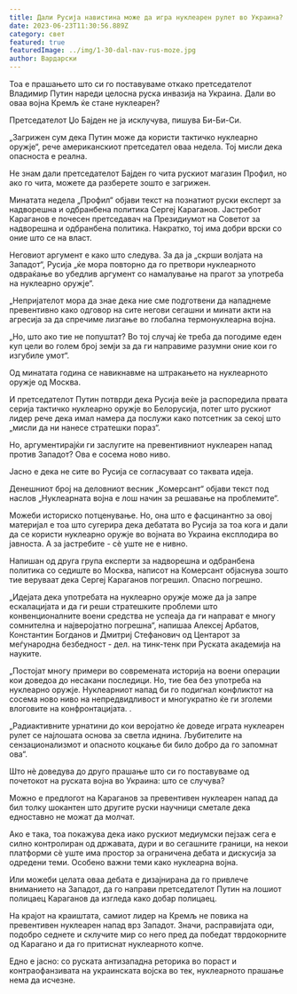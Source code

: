 ```yaml
---
title: Дали Русија навистина може да игра нуклеарен рулет во Украина?
date: 2023-06-23T11:30:56.889Z
category: свет
featured: true
featuredImage: ../img/1-30-dal-nav-rus-moze.jpg
author: Вардарски
---
```

Тоа е прашањето што си го поставуваме откако претседателот Владимир Путин нареди целосна руска инвазија на Украина. Дали во оваа војна Кремљ ќе стане нуклеарен?

Претседателот Џо Бајден не ја исклучува, пишува Би-Би-Си.

„Загрижен сум дека Путин може да користи тактичко нуклеарно оружје“, рече американскиот претседател оваа недела. Тој мисли дека опасноста е реална.

Не знам дали претседателот Бајден го чита рускиот магазин Профил, но ако го чита, можете да разберете зошто е загрижен.

Минатата недела „Профил“ објави текст на познатиот руски експерт за надворешна и одбранбена политика Сергеј Караганов. Јастребот Караганов е почесен претседавач на Президиумот на Советот за надворешна и одбранбена политика. Накратко, тој има добри врски со оние што се на власт.

Неговиот аргумент е како што следува. За да ја „скрши волјата на Западот“, Русија „ќе мора повторно да го претвори нуклеарното одвраќање во убедлив аргумент со намалување на прагот за употреба на нуклеарно оружје“.

„Непријателот мора да знае дека ние сме подготвени да нападнеме превентивно како одговор на сите негови сегашни и минати акти на агресија за да спречиме лизгање во глобална термонуклеарна војна.

„Но, што ако тие не попуштат? Во тој случај ќе треба да погодиме еден куп цели во голем број земји за да ги направиме разумни оние кои го изгубиле умот“.

Од минатата година се навикнавме на штракањето на нуклеарното оружје од Москва.

И претседателот Путин потврди дека Русија веќе ја распоредила првата серија тактичко нуклеарно оружје во Белорусија, потег што рускиот лидер рече дека имал намера да послужи како потсетник за секој што „мисли да ни нанесе стратешки пораз“.

Но, аргументирајќи ги заслугите на превентивниот нуклеарен напад против Западот? Ова е сосема ново ниво.

Јасно е дека не сите во Русија се согласуваат со таквата идеја.

Денешниот број на деловниот весник „Комерсант“ објави текст под наслов „Нуклеарната војна е лош начин за решавање на проблемите“.

Можеби историско потценување. Но, она што е фасцинантно за овој материјал е тоа што сугерира дека дебатата во Русија за тоа кога и дали да се користи нуклеарно оружје во војната во Украина експлодира во јавноста. А за јастребите - сè уште не е нивно.

Напишан од друга група експерти за надворешна и одбранбена политика со седиште во Москва, написот на Комерсант објаснува зошто тие веруваат дека Сергеј Караганов погрешил. Опасно погрешно.

„Идејата дека употребата на нуклеарно оружје може да ја запре ескалацијата и да ги реши стратешките проблеми што конвенционалните воени средства не успеаја да ги направат е многу сомнителна и најверојатно погрешна“, напишаа Алексеј Арбатов, Константин Богданов и Дмитриј Стефанович од Центарот за меѓународна безбедност - дел. на тинк-тенк при Руската академија на науките.

„Постојат многу примери во современата историја на воени операции кои доведоа до несакани последици. Но, тие беа без употреба на нуклеарно оружје. Нуклеарниот напад би го подигнал конфликтот на сосема ново ниво на непредвидливост и многукратно ќе ги зголеми влоговите на конфронтацијата. .

„Радиактивните урнатини до кои веројатно ќе доведе играта нуклеарен рулет се најлошата основа за светла иднина. Љубителите на сензационализмот и опасното коцкање би било добро да го запомнат ова“.

Што нè доведува до друго прашање што си го поставуваме од почетокот на руската војна во Украина: што се случува?

Можно е предлогот на Караганов за превентивен нуклеарен напад да бил толку шокантен што другите руски научници сметале дека едноставно не можат да молчат.

Ако е така, тоа покажува дека иако рускиот медиумски пејзаж сега е силно контролиран од државата, дури и во сегашните граници, на некои платформи сè уште има простор за ограничена дебата и дискусија за одредени теми. Особено важни теми како нуклеарна војна.

Или можеби целата оваа дебата е дизајнирана да го привлече вниманието на Западот, да го направи претседателот Путин на лошиот полицаец Караганов да изгледа како добар полицаец.

На крајот на краиштата, самиот лидер на Кремљ не повика на превентивен нуклеарен напад врз Западот. Значи, расправијата оди, подобро седнете и склучите мир со него пред да победат тврдокорните од Карагано и да го притиснат нуклеарното копче.

Едно е јасно: со руската антизападна реторика во пораст и контраофанзивата на украинската војска во тек, нуклеарното прашање нема да исчезне.